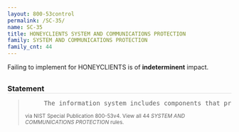 ```yaml
---
layout: 800-53control
permalink: /SC-35/
name: SC-35
title: HONEYCLIENTS SYSTEM AND COMMUNICATIONS PROTECTION
family: SYSTEM AND COMMUNICATIONS PROTECTION
family_cnt: 44
---
```

<p class="text-">Failing to implement for HONEYCLIENTS is of <b>indeterminent</b> impact.</p>

<h3 style="border-bottom:1px solid #ddd;margin:30px 0 8px 0;">Statement</h3>
<blockquote>
<pre>     The information system includes components that proactively seek to identify malicious websites and/or web-based malicious code. 
</pre>
<p><small>via NIST Special Publication 800-53v4. View all 44 <i>SYSTEM AND COMMUNICATIONS PROTECTION</i> rules. <a href="/cce/ssg/group/$Group_id"><span class="glyphicon glyphicon-link"></span></a> </small></p>
</blockquote>

